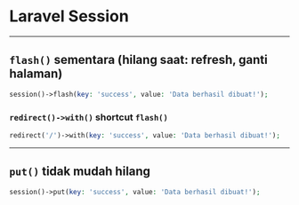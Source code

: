 # Laravel Session


---
## `flash()` sementara (hilang saat: refresh, ganti halaman)
```php
session()->flash(key: 'success', value: 'Data berhasil dibuat!');
```

### `redirect()->with()` shortcut `flash()`
```php
redirect('/')->with(key: 'success', value: 'Data berhasil dibuat!');
```

---
## `put()` tidak mudah hilang
```php
session()->put(key: 'success', value: 'Data berhasil dibuat!');
```
